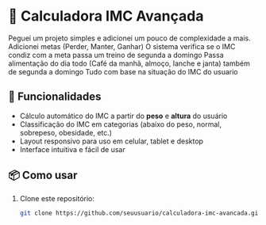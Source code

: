 # 🧮 Calculadora IMC Avançada

Peguei um projeto simples e adicionei um pouco de complexidade a mais.
Adicionei metas (Perder, Manter, Ganhar)
O sistema verifica se o IMC condiz com a meta
passa um treino de segunda a domingo
Passa alimentação do dia todo (Café da manhã, almoço, lanche e janta) também de segunda a domingo 
Tudo com base na situação do IMC do usuario 

## 🚀 Funcionalidades
- Cálculo automático do IMC a partir do **peso** e **altura** do usuário
- Classificação do IMC em categorias (abaixo do peso, normal, sobrepeso, obesidade, etc.)
- Layout responsivo para uso em celular, tablet e desktop
- Interface intuitiva e fácil de usar

## 📦 Como usar
1. Clone este repositório:
   ```bash
   git clone https://github.com/seuusuario/calculadora-imc-avancada.git
